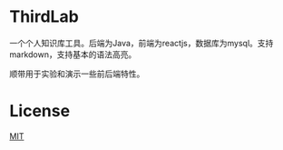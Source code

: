 # ThirdLab
一个个人知识库工具。后端为Java，前端为reactjs，数据库为mysql。支持markdown，支持基本的语法高亮。

顺带用于实验和演示一些前后端特性。

# License
 [MIT](/LICENSE)